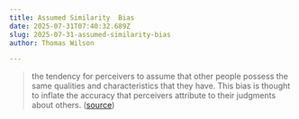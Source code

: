 ```yaml
---
title: Assumed Similarity  Bias
date: 2025-07-31T07:40:32.689Z
slug: 2025-07-31-assumed-similarity-bias
author: Thomas Wilson

---
```


> the tendency for perceivers to assume that other people possess the same qualities and characteristics that they have. This bias is thought to inflate the accuracy that perceivers attribute to their judgments about others. ([source](https://dictionary.apa.org/assumed-similarity-bias))
